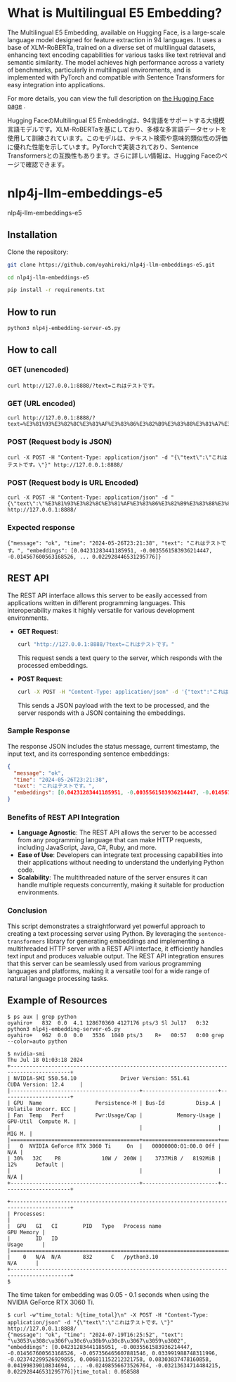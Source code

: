 # What is Multilingual E5 Embedding?

The Multilingual E5 Embedding, available on Hugging Face, is a large-scale language model designed for feature extraction in 94 languages. It uses a base of XLM-RoBERTa, trained on a diverse set of multilingual datasets, enhancing text encoding capabilities for various tasks like text retrieval and semantic similarity. The model achieves high performance across a variety of benchmarks, particularly in multilingual environments, and is implemented with PyTorch and compatible with Sentence Transformers for easy integration into applications.

For more details, you can view the full description on [the Hugging Face page](https://huggingface.co/intfloat/multilingual-e5-large) .

Hugging FaceのMultilingual E5 Embeddingは、94言語をサポートする大規模言語モデルです。XLM-RoBERTaを基にしており、多様な多言語データセットを使用して訓練されています。このモデルは、テキスト検索や意味的類似性の評価に優れた性能を示しています。PyTorchで実装されており、Sentence Transformersとの互換性もあります。さらに詳しい情報は、Hugging Faceのページで確認できます。

# nlp4j-llm-embeddings-e5

nlp4j-llm-embeddings-e5

## Installation

Clone the repository:

```sh
git clone https://github.com/oyahiroki/nlp4j-llm-embeddings-e5.git
```

```sh
cd nlp4j-llm-embeddings-e5
```

```sh
pip install -r requirements.txt
```

## How to run

```
python3 nlp4j-embedding-server-e5.py
```

## How to call

### GET (unencoded)

```
curl http://127.0.0.1:8888/?text=これはテストです。
```

### GET (URL encoded)

```
curl http://127.0.0.1:8888/?text=%E3%81%93%E3%82%8C%E3%81%AF%E3%83%86%E3%82%B9%E3%83%88%E3%81%A7%E3%81%99%E3%80%82
```

### POST (Request body is JSON)

```
curl -X POST -H "Content-Type: application/json" -d "{\"text\":\"これはテストです。\"}" http://127.0.0.1:8888/
```

### POST (Request body is URL Encoded)

```
curl -X POST -H "Content-Type: application/json" -d "{\"text\":\"%E3%81%93%E3%82%8C%E3%81%AF%E3%83%86%E3%82%B9%E3%83%88%E3%81%A7%E3%81%99%E3%80%82\"}" http://127.0.0.1:8888/
```


### Expected response

```
{"message": "ok", "time": "2024-05-26T23:21:38", "text": "これはテストです。", "embeddings": [0.04231283441185951, -0.0035561583936214447, -0.014567600563168526, ... 0.022928446531295776]}
```


## REST API

The REST API interface allows this server to be easily accessed from applications written in different programming languages. This interoperability makes it highly versatile for various development environments.

- **GET Request**:
  ```bash
  curl "http://127.0.0.1:8888/?text=これはテストです。"
  ```
  This request sends a text query to the server, which responds with the processed embeddings.

- **POST Request**:
  ```bash
  curl -X POST -H "Content-Type: application/json" -d '{"text":"これはテストです。"}' http://127.0.0.1:8888/
  ```
  This sends a JSON payload with the text to be processed, and the server responds with a JSON containing the embeddings.

### Sample Response
The response JSON includes the status message, current timestamp, the input text, and its corresponding sentence embeddings:
```json
{
  "message": "ok",
  "time": "2024-05-26T23:21:38",
  "text": "これはテストです。",
  "embeddings": [0.04231283441185951, -0.0035561583936214447, -0.014567600563168526, ... 0.022928446531295776]
}
```

### Benefits of REST API Integration

- **Language Agnostic**: The REST API allows the server to be accessed from any programming language that can make HTTP requests, including JavaScript, Java, C#, Ruby, and more.
- **Ease of Use**: Developers can integrate text processing capabilities into their applications without needing to understand the underlying Python code.
- **Scalability**: The multithreaded nature of the server ensures it can handle multiple requests concurrently, making it suitable for production environments.

### Conclusion

This script demonstrates a straightforward yet powerful approach to creating a text processing server using Python. By leveraging the `sentence-transformers` library for generating embeddings and implementing a multithreaded HTTP server with a REST API interface, it efficiently handles text input and produces valuable output. The REST API integration ensures that this server can be seamlessly used from various programming languages and platforms, making it a versatile tool for a wide range of natural language processing tasks.



## Example of Resources

```
$ ps aux | grep python
oyahiro+   832  0.0  4.1 128670360 4127176 pts/3 Sl Jul17   0:32 python3 nlp4j-embedding-server-e5.py
oyahiro+   962  0.0  0.0   3536  1040 pts/3    R+   00:57   0:00 grep --color=auto python
```

```
$ nvidia-smi
Thu Jul 18 01:03:18 2024
+-----------------------------------------------------------------------------------------+
| NVIDIA-SMI 550.54.10              Driver Version: 551.61         CUDA Version: 12.4     |
|-----------------------------------------+------------------------+----------------------+
| GPU  Name                 Persistence-M | Bus-Id          Disp.A | Volatile Uncorr. ECC |
| Fan  Temp   Perf          Pwr:Usage/Cap |           Memory-Usage | GPU-Util  Compute M. |
|                                         |                        |               MIG M. |
|=========================================+========================+======================|
|   0  NVIDIA GeForce RTX 3060 Ti     On  |   00000000:01:00.0 Off |                  N/A |
| 30%   32C    P8             10W /  200W |    3737MiB /   8192MiB |     12%      Default |
|                                         |                        |                  N/A |
+-----------------------------------------+------------------------+----------------------+

+-----------------------------------------------------------------------------------------+
| Processes:                                                                              |
|  GPU   GI   CI        PID   Type   Process name                              GPU Memory |
|        ID   ID                                                               Usage      |
|=========================================================================================|
|    0   N/A  N/A       832      C   /python3.10                                 N/A      |
+-----------------------------------------------------------------------------------------+
$
```

The time taken for embedding was 0.05 - 0.1 seconds when using the NVIDIA GeForce RTX 3060 Ti.

```
$ curl -w"time_total: %{time_total}\n" -X POST -H "Content-Type: application/json" -d "{\"text\":\"これはテストです。\"}" http://127.0.0.1:8888/
{"message": "ok", "time": "2024-07-19T16:25:52", "text": "\u3053\u308c\u306f\u30c6\u30b9\u30c8\u3067\u3059\u3002", "embeddings": [0.04231283441185951, -0.0035561583936214447, -0.014567600563168526, -0.057356465607881546, 0.033991988748311996, -0.023742299526929855, 0.006811152212321758, 0.08303837478160858, 0.04199839010834694, ... -0.02498556673526764, -0.03213634714484215, 0.022928446531295776]}time_total: 0.058588


```

